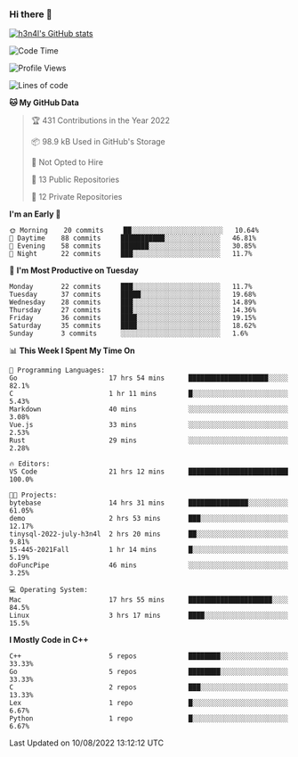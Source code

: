 ### Hi there 👋

[![h3n4l's GitHub stats](https://github-readme-stats.vercel.app/api?username=h3n4l&count_private=true&show_icons=true&theme=radical)](https://github.com/h3n4l/github-readme-stats)

<!--START_SECTION:waka-->
![Code Time](http://img.shields.io/badge/Code%20Time-562%20hrs%2046%20mins-blue)

![Profile Views](http://img.shields.io/badge/Profile%20Views-4-blue)

![Lines of code](https://img.shields.io/badge/From%20Hello%20World%20I%27ve%20Written-39%20Thousand%20lines%20of%20code-blue)

**🐱 My GitHub Data** 

> 🏆 431 Contributions in the Year 2022
 > 
> 📦 98.9 kB Used in GitHub's Storage 
 > 
> 🚫 Not Opted to Hire
 > 
> 📜 13 Public Repositories 
 > 
> 🔑 12 Private Repositories  
 > 
**I'm an Early 🐤** 

```text
🌞 Morning    20 commits     ██░░░░░░░░░░░░░░░░░░░░░░░   10.64% 
🌆 Daytime    88 commits     ███████████░░░░░░░░░░░░░░   46.81% 
🌃 Evening    58 commits     ███████░░░░░░░░░░░░░░░░░░   30.85% 
🌙 Night      22 commits     ███░░░░░░░░░░░░░░░░░░░░░░   11.7%

```
📅 **I'm Most Productive on Tuesday** 

```text
Monday       22 commits     ███░░░░░░░░░░░░░░░░░░░░░░   11.7% 
Tuesday      37 commits     █████░░░░░░░░░░░░░░░░░░░░   19.68% 
Wednesday    28 commits     ███░░░░░░░░░░░░░░░░░░░░░░   14.89% 
Thursday     27 commits     ███░░░░░░░░░░░░░░░░░░░░░░   14.36% 
Friday       36 commits     ████░░░░░░░░░░░░░░░░░░░░░   19.15% 
Saturday     35 commits     ████░░░░░░░░░░░░░░░░░░░░░   18.62% 
Sunday       3 commits      ░░░░░░░░░░░░░░░░░░░░░░░░░   1.6%

```


📊 **This Week I Spent My Time On** 

```text
💬 Programming Languages: 
Go                       17 hrs 54 mins      ████████████████████░░░░░   82.1% 
C                        1 hr 11 mins        █░░░░░░░░░░░░░░░░░░░░░░░░   5.43% 
Markdown                 40 mins             ░░░░░░░░░░░░░░░░░░░░░░░░░   3.08% 
Vue.js                   33 mins             ░░░░░░░░░░░░░░░░░░░░░░░░░   2.53% 
Rust                     29 mins             ░░░░░░░░░░░░░░░░░░░░░░░░░   2.28%

🔥 Editors: 
VS Code                  21 hrs 12 mins      █████████████████████████   100.0%

🐱‍💻 Projects: 
bytebase                 14 hrs 31 mins      ███████████████░░░░░░░░░░   61.05% 
demo                     2 hrs 53 mins       ███░░░░░░░░░░░░░░░░░░░░░░   12.17% 
tinysql-2022-july-h3n4l  2 hrs 20 mins       ██░░░░░░░░░░░░░░░░░░░░░░░   9.81% 
15-445-2021Fall          1 hr 14 mins        █░░░░░░░░░░░░░░░░░░░░░░░░   5.19% 
doFuncPipe               46 mins             ░░░░░░░░░░░░░░░░░░░░░░░░░   3.25%

💻 Operating System: 
Mac                      17 hrs 55 mins      █████████████████████░░░░   84.5% 
Linux                    3 hrs 17 mins       ████░░░░░░░░░░░░░░░░░░░░░   15.5%

```

**I Mostly Code in C++** 

```text
C++                      5 repos             ████████░░░░░░░░░░░░░░░░░   33.33% 
Go                       5 repos             ████████░░░░░░░░░░░░░░░░░   33.33% 
C                        2 repos             ███░░░░░░░░░░░░░░░░░░░░░░   13.33% 
Lex                      1 repo              █░░░░░░░░░░░░░░░░░░░░░░░░   6.67% 
Python                   1 repo              █░░░░░░░░░░░░░░░░░░░░░░░░   6.67%

```



 Last Updated on 10/08/2022 13:12:12 UTC
<!--END_SECTION:waka-->

